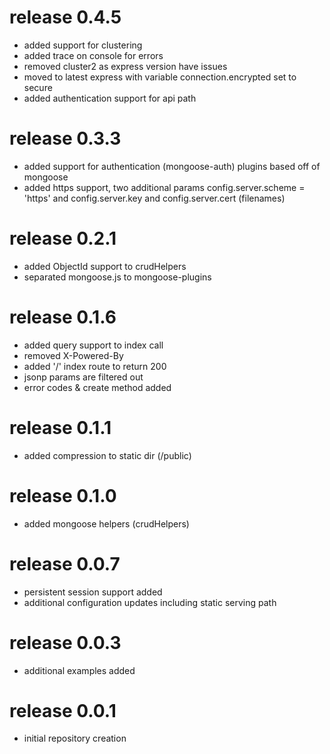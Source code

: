 # release 0.4.5
 * added support for clustering
 * added trace on console for errors
 * removed cluster2 as express version have issues
 * moved to latest express with variable connection.encrypted set to secure
 * added authentication support for api path
# release 0.3.3
 * added support for authentication (mongoose-auth) plugins based off of mongoose
 * added https support, two additional params config.server.scheme = 'https' and config.server.key and config.server.cert (filenames) 
# release 0.2.1
 * added ObjectId support to crudHelpers
 * separated mongoose.js to mongoose-plugins
# release 0.1.6
 * added query support to index call
 * removed X-Powered-By
 * added '/' index route to return 200
 * jsonp params are filtered out
 * error codes & create method added
# release 0.1.1
 * added compression to static dir (/public)
# release 0.1.0
 * added mongoose helpers (crudHelpers)
# release 0.0.7
 * persistent session support added
 * additional configuration updates including static serving path
# release 0.0.3
 * additional examples added
# release 0.0.1
 * initial repository creation
